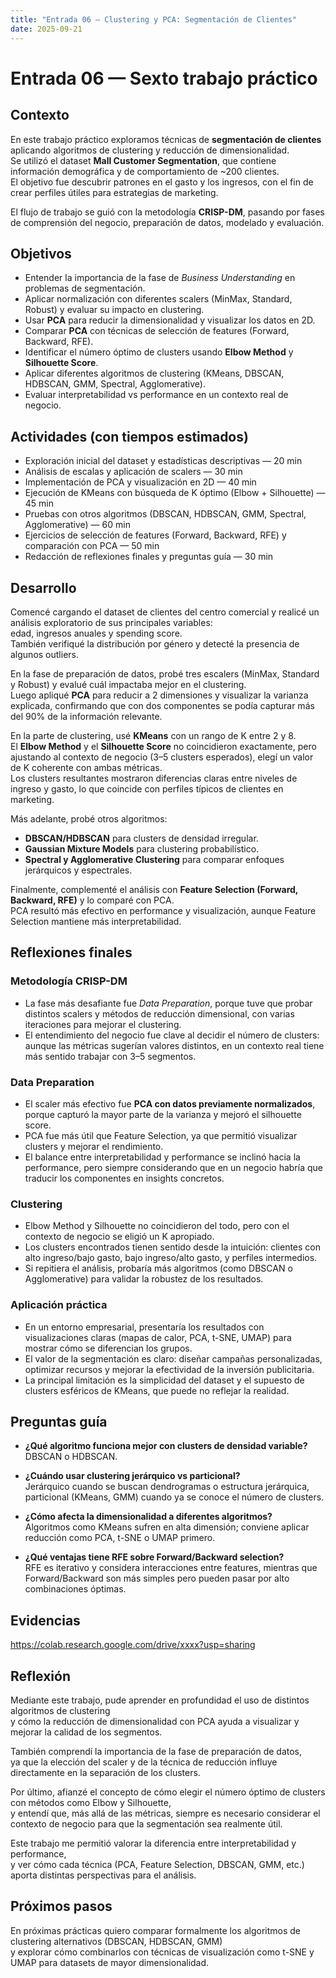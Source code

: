 ```yaml
---
title: "Entrada 06 — Clustering y PCA: Segmentación de Clientes"
date: 2025-09-21
---
```


# Entrada 06 — Sexto trabajo práctico

## Contexto
En este trabajo práctico exploramos técnicas de **segmentación de clientes** aplicando algoritmos de clustering y reducción de dimensionalidad.  
Se utilizó el dataset **Mall Customer Segmentation**, que contiene información demográfica y de comportamiento de ~200 clientes.  
El objetivo fue descubrir patrones en el gasto y los ingresos, con el fin de crear perfiles útiles para estrategias de marketing.  

El flujo de trabajo se guió con la metodología **CRISP-DM**, pasando por fases de comprensión del negocio, preparación de datos, modelado y evaluación.  

## Objetivos
- Entender la importancia de la fase de *Business Understanding* en problemas de segmentación.  
- Aplicar normalización con diferentes scalers (MinMax, Standard, Robust) y evaluar su impacto en clustering.  
- Usar **PCA** para reducir la dimensionalidad y visualizar los datos en 2D.  
- Comparar **PCA** con técnicas de selección de features (Forward, Backward, RFE).  
- Identificar el número óptimo de clusters usando **Elbow Method** y **Silhouette Score**.  
- Aplicar diferentes algoritmos de clustering (KMeans, DBSCAN, HDBSCAN, GMM, Spectral, Agglomerative).  
- Evaluar interpretabilidad vs performance en un contexto real de negocio.  

## Actividades (con tiempos estimados)
- Exploración inicial del dataset y estadísticas descriptivas — 20 min  
- Análisis de escalas y aplicación de scalers — 30 min  
- Implementación de PCA y visualización en 2D — 40 min  
- Ejecución de KMeans con búsqueda de K óptimo (Elbow + Silhouette) — 45 min  
- Pruebas con otros algoritmos (DBSCAN, HDBSCAN, GMM, Spectral, Agglomerative) — 60 min  
- Ejercicios de selección de features (Forward, Backward, RFE) y comparación con PCA — 50 min  
- Redacción de reflexiones finales y preguntas guía — 30 min  

## Desarrollo
Comencé cargando el dataset de clientes del centro comercial y realicé un análisis exploratorio de sus principales variables:  
edad, ingresos anuales y spending score.  
También verifiqué la distribución por género y detecté la presencia de algunos outliers.  

En la fase de preparación de datos, probé tres escalers (MinMax, Standard y Robust) y evalué cuál impactaba mejor en el clustering.  
Luego apliqué **PCA** para reducir a 2 dimensiones y visualizar la varianza explicada, confirmando que con dos componentes se podía capturar más del 90% de la información relevante.  

En la parte de clustering, usé **KMeans** con un rango de K entre 2 y 8.  
El **Elbow Method** y el **Silhouette Score** no coincidieron exactamente, pero ajustando al contexto de negocio (3–5 clusters esperados), elegí un valor de K coherente con ambas métricas.  
Los clusters resultantes mostraron diferencias claras entre niveles de ingreso y gasto, lo que coincide con perfiles típicos de clientes en marketing.  

Más adelante, probé otros algoritmos:  
- **DBSCAN/HDBSCAN** para clusters de densidad irregular.  
- **Gaussian Mixture Models** para clustering probabilístico.  
- **Spectral y Agglomerative Clustering** para comparar enfoques jerárquicos y espectrales.  

Finalmente, complementé el análisis con **Feature Selection (Forward, Backward, RFE)** y lo comparé con PCA.  
PCA resultó más efectivo en performance y visualización, aunque Feature Selection mantiene más interpretabilidad.  

## Reflexiones finales

### Metodología CRISP-DM
- La fase más desafiante fue *Data Preparation*, porque tuve que probar distintos scalers y métodos de reducción dimensional, con varias iteraciones para mejorar el clustering.  
- El entendimiento del negocio fue clave al decidir el número de clusters: aunque las métricas sugerían valores distintos, en un contexto real tiene más sentido trabajar con 3–5 segmentos.  

### Data Preparation
- El scaler más efectivo fue **PCA con datos previamente normalizados**, porque capturó la mayor parte de la varianza y mejoró el silhouette score.  
- PCA fue más útil que Feature Selection, ya que permitió visualizar clusters y mejorar el rendimiento.  
- El balance entre interpretabilidad y performance se inclinó hacia la performance, pero siempre considerando que en un negocio habría que traducir los componentes en insights concretos.  

### Clustering
- Elbow Method y Silhouette no coincidieron del todo, pero con el contexto de negocio se eligió un K apropiado.  
- Los clusters encontrados tienen sentido desde la intuición: clientes con alto ingreso/bajo gasto, bajo ingreso/alto gasto, y perfiles intermedios.  
- Si repitiera el análisis, probaría más algoritmos (como DBSCAN o Agglomerative) para validar la robustez de los resultados.  

### Aplicación práctica
- En un entorno empresarial, presentaría los resultados con visualizaciones claras (mapas de calor, PCA, t-SNE, UMAP) para mostrar cómo se diferencian los grupos.  
- El valor de la segmentación es claro: diseñar campañas personalizadas, optimizar recursos y mejorar la efectividad de la inversión publicitaria.  
- La principal limitación es la simplicidad del dataset y el supuesto de clusters esféricos de KMeans, que puede no reflejar la realidad.  

## Preguntas guía

- **¿Qué algoritmo funciona mejor con clusters de densidad variable?**  
  DBSCAN o HDBSCAN.  

- **¿Cuándo usar clustering jerárquico vs particional?**  
  Jerárquico cuando se buscan dendrogramas o estructura jerárquica, particional (KMeans, GMM) cuando ya se conoce el número de clusters.  

- **¿Cómo afecta la dimensionalidad a diferentes algoritmos?**  
  Algoritmos como KMeans sufren en alta dimensión; conviene aplicar reducción como PCA, t-SNE o UMAP primero.  

- **¿Qué ventajas tiene RFE sobre Forward/Backward selection?**  
  RFE es iterativo y considera interacciones entre features, mientras que Forward/Backward son más simples pero pueden pasar por alto combinaciones óptimas.  

## Evidencias
https://colab.research.google.com/drive/xxxx?usp=sharing  

## Reflexión  
Mediante este trabajo, pude aprender en profundidad el uso de distintos algoritmos de clustering  
y cómo la reducción de dimensionalidad con PCA ayuda a visualizar y mejorar la calidad de los segmentos.  

También comprendí la importancia de la fase de preparación de datos,  
ya que la elección del scaler y de la técnica de reducción influye directamente en la separación de los clusters.  

Por último, afianzé el concepto de cómo elegir el número óptimo de clusters con métodos como Elbow y Silhouette,  
y entendí que, más allá de las métricas, siempre es necesario considerar el contexto de negocio para que la segmentación sea realmente útil.  

Este trabajo me permitió valorar la diferencia entre interpretabilidad y performance,  
y ver cómo cada técnica (PCA, Feature Selection, DBSCAN, GMM, etc.) aporta distintas perspectivas para el análisis.  

## Próximos pasos
En próximas prácticas quiero comparar formalmente los algoritmos de clustering alternativos (DBSCAN, HDBSCAN, GMM)  
y explorar cómo combinarlos con técnicas de visualización como t-SNE y UMAP para datasets de mayor dimensionalidad.  
